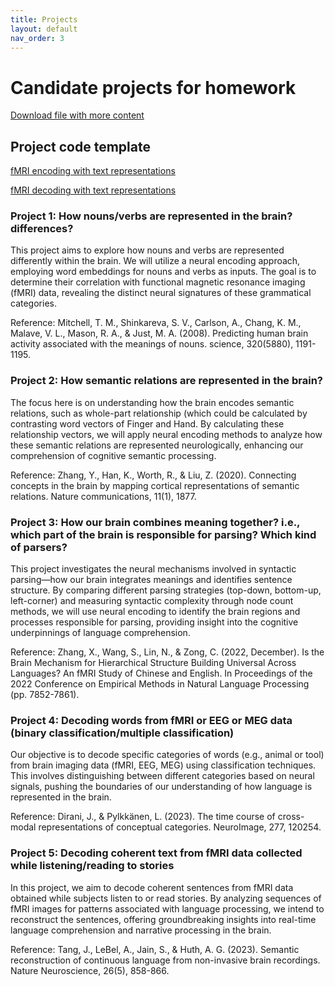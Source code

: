 ```yaml
---
title: Projects
layout: default
nav_order: 3
---
```


# Candidate projects for homework 

[Download file with more content](https://drive.google.com/file/d/1WFbraNYMMThiKM901G35Q4lNrj9miT4j/view?usp=sharing) 

## Project code template
[fMRI encoding with text representations](https://drive.google.com/drive/folders/1LgAP0lZdkap-pPpPRVeslynWXa6Lq0za?usp=sharing)

[fMRI decoding with text representations](https://drive.google.com/drive/folders/1LgAP0lZdkap-pPpPRVeslynWXa6Lq0za?usp=sharing)

### Project 1: How nouns/verbs are represented in the brain? differences?

  This project aims to explore how nouns and verbs are represented differently within the brain. We will utilize a neural encoding approach, employing word embeddings for nouns and verbs as inputs. The goal is to determine their correlation with functional magnetic resonance imaging (fMRI) data, revealing the distinct neural signatures of these grammatical categories.
  
  Reference: Mitchell, T. M., Shinkareva, S. V., Carlson, A., Chang, K. M., Malave, V. L., Mason, R. A., & Just, M. A. (2008). Predicting human brain activity associated with the meanings of nouns. science, 320(5880), 1191-1195.

### Project 2: How semantic relations are represented in the brain?

  The focus here is on understanding how the brain encodes semantic relations, such as whole-part relationship (which could be calculated by contrasting word vectors of Finger and Hand. By calculating these relationship vectors, we will apply neural encoding methods to analyze how these semantic relations are represented neurologically, enhancing our comprehension of cognitive semantic processing.

  Reference: Zhang, Y., Han, K., Worth, R., & Liu, Z. (2020). Connecting concepts in the brain by mapping cortical representations of semantic relations. Nature communications, 11(1), 1877.

### Project 3: How our brain combines meaning together? i.e., which part of the brain is responsible for parsing? Which kind of parsers?

  This project investigates the neural mechanisms involved in syntactic parsing—how our brain integrates meanings and identifies sentence structure. By comparing different parsing strategies (top-down, bottom-up, left-corner) and measuring syntactic complexity through node count methods, we will use neural encoding to identify the brain regions and processes responsible for parsing, providing insight into the cognitive underpinnings of language comprehension.

  Reference: Zhang, X., Wang, S., Lin, N., & Zong, C. (2022, December). Is the Brain Mechanism for Hierarchical Structure Building Universal Across Languages? An fMRI Study of Chinese and English. In Proceedings of the 2022 Conference on Empirical Methods in Natural Language Processing (pp. 7852-7861).

### Project 4: Decoding words from fMRI or EEG or MEG data (binary classification/multiple classification)

  Our objective is to decode specific categories of words (e.g., animal or tool) from brain imaging data (fMRI, EEG, MEG) using classification techniques. This involves distinguishing between different categories based on neural signals, pushing the boundaries of our understanding of how language is represented in the brain.

  Reference: Dirani, J., & Pylkkänen, L. (2023). The time course of cross-modal representations of conceptual categories. NeuroImage, 277, 120254.

### Project 5: Decoding coherent text from fMRI data collected while listening/reading to stories

  In this project, we aim to decode coherent sentences from fMRI data obtained while subjects listen to or read stories. By analyzing sequences of fMRI images for patterns associated with language processing, we intend to reconstruct the sentences, offering groundbreaking insights into real-time language comprehension and narrative processing in the brain.

  Reference: Tang, J., LeBel, A., Jain, S., & Huth, A. G. (2023). Semantic reconstruction of continuous language from non-invasive brain recordings. Nature Neuroscience, 26(5), 858-866.
